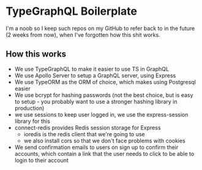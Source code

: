 # TypeGraphQL Boilerplate

I'm a noob so I keep such repos on my GitHub to refer back to in the future (2 weeks from now), when I've forgotten how this shit works.

## How this works

- We use TypeGraphQL to make it easier to use TS in GraphQL
- We use Apollo Server to setup a GraphQL server, using Express
- We use TypeORM as the ORM of choice, which makes using Postgresql easier
- We use bcrypt for hashing passwords (not the best choice, but is easy to setup - you probably want to use a stronger hashing library in production)
- we use sessions to keep user logged in, we use the express-session library for this
- connect-redis provides Redis session storage for Express
  - ioredis is the redis client that we're going to use
  - we also install cors so that we don't face problems with cookies
- We send confirmation emails to users on sign up to confirm their accounts, which contain a link that the user needs to click to be able to login to their account
